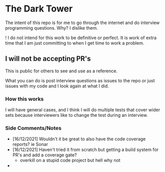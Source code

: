 # The Dark Tower

The intent of this repo is for me to go through the internet and do interview programming questions.  Why?  I dislike them.

! I do not intend for this work to be definitive or perfect.  It is work of extra time that I am just committing to when I get time to work a problem.

## I will not be accepting PR's
This is public for others to see and use as a reference.

What you can do is post interview questions as issues to the repo or just issues with my code and I look again at what I did.

### How this works
I will have general cases, and I think I will do multiple tests that cover wider sets because interviewers like to change the test during an interview.

### Side Comments/Notes
- [16/12/2021] Wouldn't it be great to also have the code coverage reports? ie Sonar
- [16/12/2021] Haven't tried it from scratch but getting a build system for PR's and add a coverage gate?
  - overkill on a stupid code project but hell why not
- 